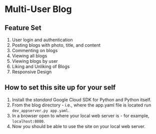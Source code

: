 # Multi-User Blog

## Feature Set
1. User login and authentication
2. Posting blogs with photo, title, and content
3. Commenting on blogs
4. Viewing all blogs
5. Viewing blogs by user
6. Liking and Unliking of Blogs
7. Responsive Design

## How to set this site up for your self

1. Install the *standard* Google Cloud SDK for Python and Python itself.
2. From the blog directory - i.e., where the app.yaml file is located run `dev_appserver.py app.yaml`.
3. In a browser open to where your local web server is - for example, `localhost:8080`.
4. Now you should be able to use the site on your local web server.